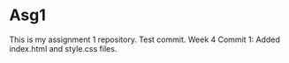 # Asg1
This is my assignment 1 repository.
Test commit.
Week 4 Commit 1: Added index.html and style.css files.